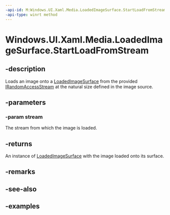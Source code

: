 ```yaml
---
-api-id: M:Windows.UI.Xaml.Media.LoadedImageSurface.StartLoadFromStream(Windows.Storage.Streams.IRandomAccessStream)
-api-type: winrt method
---
```


<!-- Method syntax.
public LoadedImageSurface LoadedImageSurface.StartLoadFromStream(IRandomAccessStream stream)
-->

# Windows.UI.Xaml.Media.LoadedImageSurface.StartLoadFromStream


## -description

Loads an image onto a [LoadedImageSurface](loadedimagesurface.md) from the provided [IRandomAccessStream](../windows.storage.streams/irandomaccessstream.md) at the natural size
defined in the image source.

## -parameters

### -param stream

The stream from which the image is loaded.

## -returns

An instance of [LoadedImageSurface](loadedimagesurface.md) with the image loaded onto its surface.

## -remarks

## -see-also

## -examples

